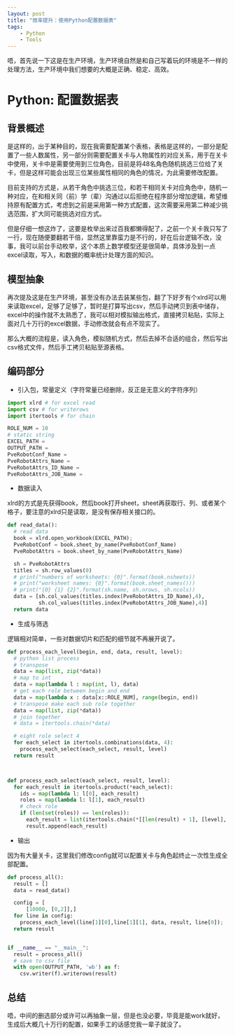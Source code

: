 ```yaml
---
layout: post
title: "效率提升：使用Python配置数据表"
tags:
    - Python
    - Tools
---
```


唔，首先说一下这是在生产环境，生产环境自然是和自己写着玩的环境是不一样的处理方法，生产环境中我们想要的大概是正确、稳定、高效。

# Python: 配置数据表

## 背景概述

是这样的，出于某种目的，现在我需要配置某个表格，表格是这样的，一部分是配置了一些人数属性，另一部分则需要配置关卡与人物属性的对应关系，用于在关卡中使用，关卡中是需要使用到三位角色，目前是将48名角色随机挑选三位给了关卡，但是这样可能会出现三位某些属性相同的角色的情况，为此需要修改配置。

目前支持的方式是，从若干角色中挑选三位，和若干相同关卡对应角色中，随机一种对应，在和相关同（前）学（辈）沟通过以后拒绝在程序部分增加逻辑，希望维持原有配置方式，考虑到之前是采用第一种方式配置，这次需要采用第二种减少挑选范围，扩大同可能挑选对应方式。

但是仔细一想这炸了，这要是枚举出来过百我都懒得配了，之前一个关卡我只写了一行，现在随便要翻若干倍，显然这里靠蛮力是不行的，好在后台逻辑不改，没事，我可以前台手动枚举，这个本质上数学模型还是很简单，具体涉及到一点excel读取，写入，和数据的概率统计处理方面的知识。

## 模型抽象

再次提及这是在生产环境，甚至没有办法去装某些包，翻了下好歹有个xlrd可以用来读取excel，足够了足够了，暂时是打算写出csv，然后手动拷贝到表中储存，excel中的操作就不太熟悉了，我可以相对模拟输出格式，直接拷贝粘贴，实际上面对几十万行的excel数据，手动修改就会有点不现实了。

那么大概的流程是，读入角色，模拟随机方式，然后去掉不合适的组合，然后写出csv格式文件，然后手工拷贝粘贴至源表格。

## 编码部分

+ 引入包，常量定义（字符常量已经删除，反正是无意义的字符序列）

```python
import xlrd # for excel read
import csv # for writerows
import itertools # for chain

ROLE_NUM = 10
# static string
EXCEL_PATH = 
OUTPUT_PATH = 
PveRobotConf_Name = 
PveRobotAttrs_Name = 
PveRobotAttrs_ID_Name = 
PveRobotAttrs_JOB_Name = 
```


+ 数据读入

xlrd的方式是先获得book，然后book打开sheet，sheet再获取行、列、或者某个格子，要注意的xlrd只是读取，是没有保存相关接口的。

```python
def read_data():
  # read data
  book = xlrd.open_workbook(EXCEL_PATH);
  PveRobotConf = book.sheet_by_name(PveRobotConf_Name)
  PveRobotAttrs = book.sheet_by_name(PveRobotAttrs_Name)

  sh = PveRobotAttrs
  titles = sh.row_values(0)
  # print("numbers of worksheets: {0}".format(book.nsheets))
  # print("worksheet names: {0}".format(book.sheet_names()))
  # print("{0} {1} {2}".format(sh.name, sh.nrows, sh.ncols))
  data = [sh.col_values(titles.index(PveRobotAttrs_ID_Name),4),
          sh.col_values(titles.index(PveRobotAttrs_JOB_Name),4)]
  return data
```

+ 生成与筛选

逻辑相对简单，一些对数据切片和匹配的细节就不再展开说了。

```python
def process_each_level(begin, end, data, result, level):
  # python list process
  # transpose
  data = map(list, zip(*data))
  # map to int
  data = map(lambda l : map(int, l), data)
  # get each role between begin and end
  data = map(lambda x : data[x::ROLE_NUM], range(begin, end))
  # transpose make each sub role together
  data = map(list, zip(*data))
  # join together
  # data = itertools.chain(*data)

  # eight role select 4
  for each_select in itertools.combinations(data, 4):
    process_each_select(each_select, result, level)
  return result



def process_each_select(each_select, result, level):
  for each_result in itertools.product(*each_select):
    ids = map(lambda l: l[0], each_result)
    roles = map(lambda l: l[1], each_result)
    # check role
    if (len(set(roles)) == len(roles)):
      each_result = list(itertools.chain(*[[len(result) + 1], [level], [""], ids]))
      result.append(each_result)
```

+ 输出

因为有大量关卡，这里我们修改config就可以配置关卡与角色起终止一次性生成全部配置。

```python
def process_all():
  result = []
  data = read_data()

  config = [
      [10000, [0,2]],]
  for line in config:
    process_each_level(line[1][0],line[1][1], data, result, line[0]);
  return result


if __name__ == "__main__":
  result = process_all()
  # save to csv file
  with open(OUTPUT_PATH, 'wb') as f:
    csv.writer(f).writerows(result)
```

## 总结

唔，中间的删选部分或许可以再抽象一层，但是也没必要，毕竟是能work就好，生成后大概几十万行的配置，如果手工的话感觉我一辈子就没了。
